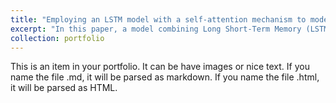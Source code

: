 ```yaml
---
title: "Employing an LSTM model with a self-attention mechanism to model variations in running pace"
excerpt: "In this paper, a model combining Long Short-Term Memory (LSTM) network and self-attention mechanism is proposed to analyze the dynamic relationship between step frequency, step length and rhythm changes during running. The model uses LSTM to capture the long-term dependence of time series data, and uses the self-attention mechanism to enhance the attention to key features, so as to achieve high-precision fitting of running rhythm.<br/><img src='/images/500x300.png'>"
collection: portfolio
---
```


This is an item in your portfolio. It can be have images or nice text. If you name the file .md, it will be parsed as markdown. If you name the file .html, it will be parsed as HTML. 
